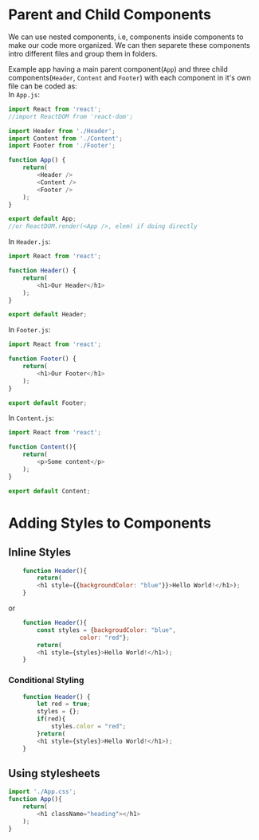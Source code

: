 # Parent and Child Components
We can use nested components, i.e, components inside components to make our code more organized. We can then separete these components intro different files and group them in folders.

Example app having a main parent component(`App`) and three child components(`Header`, `Content` and `Footer`) with each component in it's own file can be coded as:  
In `App.js`: 
```javascript
import React from 'react';
//import ReactDOM from 'react-dom';

import Header from './Header';
import Content from './Content';
import Footer from './Footer';

function App() {
    return(
        <Header />
        <Content />
        <Footer />
    );
}

export default App;
//or ReactDOM.render(<App />, elem) if doing directly
```
In `Header.js`:
```javascript
import React from 'react';

function Header() {
    return(
        <h1>Our Header</h1>
    );
}

export default Header;
```
In `Footer.js`:
```javascript
import React from 'react';

function Footer() {
    return(
        <h1>Our Footer</h1>
    );
}

export default Footer;
```
In `Content.js`:
```javascript
import React from 'react';

function Content(){
    return(
        <p>Some content</p>
    );
}

export default Content;
```

# Adding Styles to Components

## Inline Styles
```javascript
    function Header(){
        return(
        <h1 style={{backgroundColor: "blue"}}>Hello World!</h1>);
    }
```
or 
```javascript
    function Header(){
        const styles = {backgroudColor: "blue",
                    color: "red"};
        return(
        <h1 style={styles}>Hello World!</h1>);
    }
```
### Conditional Styling
```javascript
    function Header() {
        let red = true;
        styles = {};
        if(red){
            styles.color = "red";
        }return(
        <h1 style={styles}>Hello World!</h1>);
    }
```
## Using stylesheets
```javascript
import './App.css';
function App(){
    return(
        <h1 className="heading"></h1>
    );
}
```
